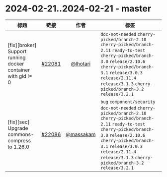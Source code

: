 # 2024-02-21..2024-02-21 - master
| 标题 | 链接 | 作者 | 标签 |
| - | :--: | :--: | - |
| [fix][broker] Support running docker container with gid != 0 | [#22081](https://github.com/apache/pulsar/pull/22081) | [@lhotari](https://github.com/lhotari) | `doc-not-needed` `cherry-picked/branch-2.10` `cherry-picked/branch-2.11` `ready-to-test` `cherry-picked/branch-3.0` `release/2.10.6` `cherry-picked/branch-3.1` `release/3.0.3` `release/2.11.4` `release/3.1.3` `cherry-picked/branch-3.2` `release/3.2.1`  | 
| [fix][sec] Upgrade commons-compress to 1.26.0 | [#22086](https://github.com/apache/pulsar/pull/22086) | [@massakam](https://github.com/massakam) | `bug` `component/security` `doc-not-needed` `cherry-picked/branch-2.10` `cherry-picked/branch-2.11` `ready-to-test` `cherry-picked/branch-3.0` `release/2.10.6` `cherry-picked/branch-3.1` `release/3.0.3` `release/2.11.4` `release/3.1.3` `cherry-picked/branch-3.2` `release/3.2.1`  | 
